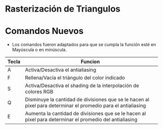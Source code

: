 # Rasterización de Triangulos

# Comandos Nuevos

  - Los comandos fueron adaptados para que se cumpla la función esté en Mayúscula o en minúscula.

| Tecla | Funcion |
| ------ | ------ |
| A | Activa/Desactiva el antialiasing |
| F | Rellena/Vacía el triángulo del color indicado |
| S | Activa/Desactiva el shading de la interpolación de colores RGB |
| Q | Disminuye la cantidad de divisiones que se le hacen al pixel para determinar el promedio para el antialiasing |
| E | Aumenta la cantidad de divisiones que se le hacen al pixel para determinar el promedio del antialiasing |
